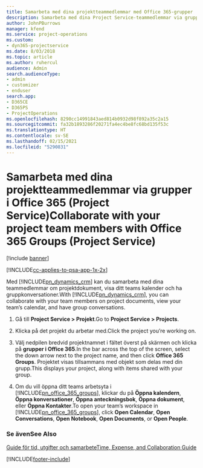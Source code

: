 ```yaml
---
title: Samarbeta med dina projektteammedlemmar med Office 365-grupper
description: Samarbeta med dina Project Service-teammedlemmar via grupper i Office 365
author: JohnPBurrows
manager: kfend
ms.service: project-operations
ms.custom:
- dyn365-projectservice
ms.date: 8/03/2018
ms.topic: article
ms.author: ruhercul
audience: Admin
search.audienceType:
- admin
- customizer
- enduser
search.app:
- D365CE
- D365PS
- ProjectOperations
ms.openlocfilehash: 8290cc14991843aed814b0932d98f892a35c2a15
ms.sourcegitcommit: fa32b1893286f20271fa4ec4be8fc68bd135f53c
ms.translationtype: HT
ms.contentlocale: sv-SE
ms.lasthandoff: 02/15/2021
ms.locfileid: "5290831"
---
```

# <a name="collaborate-with-your-project-team-members-with-office-365-groups-project-service"></a><span data-ttu-id="c04d2-103">Samarbeta med dina projektteammedlemmar via grupper i Office 365 (Project Service)</span><span class="sxs-lookup"><span data-stu-id="c04d2-103">Collaborate with your project team members with Office 365 Groups (Project Service)</span></span>

[!include [banner](../includes/psa-now-project-operations.md)]

[!INCLUDE[cc-applies-to-psa-app-1x-2x](../includes/cc-applies-to-psa-app-1x-2x.md)]

<span data-ttu-id="c04d2-104">Med [!INCLUDE[pn_dynamics_crm](../includes/pn-dynamics-crm.md)] kan du samarbeta med dina teammedlemmar om projektdokument, visa ditt teams kalender och ha gruppkonversationer.</span><span class="sxs-lookup"><span data-stu-id="c04d2-104">With [!INCLUDE[pn_dynamics_crm](../includes/pn-dynamics-crm.md)], you can collaborate with your team members on project documents, view your team’s calendar, and have group conversations.</span></span>  
  
1. <span data-ttu-id="c04d2-105">Gå till **Project Service > Projekt**.</span><span class="sxs-lookup"><span data-stu-id="c04d2-105">Go to **Project Service > Projects**.</span></span>  
  
2. <span data-ttu-id="c04d2-106">Klicka på det projekt du arbetar med.</span><span class="sxs-lookup"><span data-stu-id="c04d2-106">Click the project you’re working on.</span></span>  
  
3. <span data-ttu-id="c04d2-107">Välj nedpilen bredvid projektnamnet i fältet överst på skärmen och klicka på **grupper i Office 365**.</span><span class="sxs-lookup"><span data-stu-id="c04d2-107">In the bar across the top of the screen, select the down arrow next to the project name, and then click **Office 365 Groups**.</span></span> <span data-ttu-id="c04d2-108">Projektet visas tillsammans med objekt som delas med din grupp.</span><span class="sxs-lookup"><span data-stu-id="c04d2-108">This displays your project, along with items shared with your group.</span></span>  
  
4. <span data-ttu-id="c04d2-109">Om du vill öppna ditt teams arbetsyta i [!INCLUDE[pn_office_365_groups](../includes/pn-office-365-groups.md)], klickar du på **Öppna kalendern**, **Öppna konversationer**, **Öppna anteckningsbok**, **Öppna dokument**, eller **Öppna Kontakter**.</span><span class="sxs-lookup"><span data-stu-id="c04d2-109">To open your team’s workspace in [!INCLUDE[pn_office_365_groups](../includes/pn-office-365-groups.md)], click **Open Calendar**, **Open Conversations**, **Open Notebook**, **Open Documents**, or **Open People**.</span></span>  
  
### <a name="see-also"></a><span data-ttu-id="c04d2-110">Se även</span><span class="sxs-lookup"><span data-stu-id="c04d2-110">See Also</span></span>  
 [<span data-ttu-id="c04d2-111">Guide för tid, utgifter och samarbete</span><span class="sxs-lookup"><span data-stu-id="c04d2-111">Time, Expense, and Collaboration Guide</span></span>](../psa/time-expense-collaboration-guide.md)


[!INCLUDE[footer-include](../includes/footer-banner.md)]
